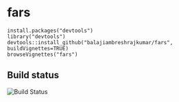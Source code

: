 # fars

```
install.packages("devtools")
library("devtools")
devtools::install_github("balajiambreshrajkumar/fars", buildVignettes=TRUE)
browseVignettes("fars")
```

## Build status

![Build Status](https://travis-ci.org/balajiambreshrajkumar/fars.svg?branch=master)
